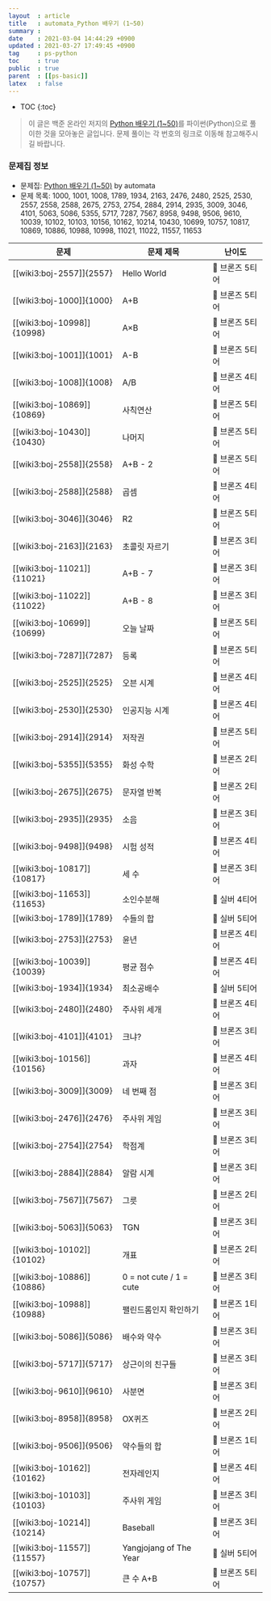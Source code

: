 ```yaml
---
layout  : article
title   : automata_Python 배우기 (1~50)
summary : 
date    : 2021-03-04 14:44:29 +0900
updated : 2021-03-27 17:49:45 +0900
tag     : ps-python
toc     : true
public  : true
parent  : [[ps-basic]]
latex   : false
---
```

* TOC
{:toc}

> 이 글은 백준 온라인 저지의 [Python 배우기 (1~50)](https://www.acmicpc.net/workbook/view/459)를 파이썬(Python)으로 풀이한 것을 모아놓은 글입니다. 문제 풀이는 각 번호의 링크로 이동해 참고해주시길 바랍니다.

### 문제집 정보

* 문제집: [Python 배우기 (1~50)](https://www.acmicpc.net/workbook/view/459) by automata
* 문제 목록:
1000, 1001, 1008, 1789, 1934, 2163, 2476, 2480, 2525, 2530, 2557, 2558, 2588, 2675, 2753, 2754, 2884, 2914, 2935, 3009, 3046, 4101, 5063, 5086, 5355, 5717, 7287, 7567, 8958, 9498, 9506, 9610, 10039, 10102, 10103, 10156, 10162, 10214, 10430, 10699, 10757, 10817, 10869, 10886, 10988, 10998, 11021, 11022, 11557, 11653

| 문제                       | 문제 제목               | 난이도 |
| -------------------------- | ----------------------- | --- |
| [[wiki3:boj-2557]]{2557}   | Hello World             | 🥉 브론즈 5티어 |
| [[wiki3:boj-1000]]{1000}   | A+B                     | 🥉 브론즈 5티어 |
| [[wiki3:boj-10998]]{10998} | A×B                     | 🥉 브론즈 5티어 |
| [[wiki3:boj-1001]]{1001}   | A-B                     | 🥉 브론즈 5티어 |
| [[wiki3:boj-1008]]{1008}   | A/B                     | 🥉 브론즈 4티어 |
| [[wiki3:boj-10869]]{10869} | 사칙연산                | 🥉 브론즈 5티어 |
| [[wiki3:boj-10430]]{10430} | 나머지                  | 🥉 브론즈 5티어 |
| [[wiki3:boj-2558]]{2558}   | A+B - 2                 | 🥉 브론즈 5티어 |
| [[wiki3:boj-2588]]{2588}   | 곱셈                    | 🥉 브론즈 4티어 |
| [[wiki3:boj-3046]]{3046}   | R2                      | 🥉 브론즈 5티어 |
| [[wiki3:boj-2163]]{2163}   | 초콜릿 자르기           | 🥉 브론즈 3티어 |
| [[wiki3:boj-11021]]{11021} | A+B - 7                 | 🥉 브론즈 3티어 |
| [[wiki3:boj-11022]]{11022} | A+B - 8                 | 🥉 브론즈 3티어 |
| [[wiki3:boj-10699]]{10699} | 오늘 날짜               | 🥉 브론즈 5티어 |
| [[wiki3:boj-7287]]{7287}   | 등록                    | 🥉 브론즈 5티어 |
| [[wiki3:boj-2525]]{2525}   | 오븐 시계               | 🥉 브론즈 4티어 |
| [[wiki3:boj-2530]]{2530}   | 인공지능 시계           | 🥉 브론즈 4티어 |
| [[wiki3:boj-2914]]{2914}   | 저작권                  | 🥉 브론즈 5티어 |
| [[wiki3:boj-5355]]{5355}   | 화성 수학               | 🥉 브론즈 2티어 |
| [[wiki3:boj-2675]]{2675}   | 문자열 반복             | 🥉 브론즈 2티어 |
| [[wiki3:boj-2935]]{2935}   | 소음                    | 🥉 브론즈 3티어 |
| [[wiki3:boj-9498]]{9498}   | 시험 성적               | 🥉 브론즈 4티어 |
| [[wiki3:boj-10817]]{10817} | 세 수                   | 🥉 브론즈 3티어 |
| [[wiki3:boj-11653]]{11653} | 소인수분해              | 🥈 실버 4티어 |
| [[wiki3:boj-1789]]{1789}   | 수들의 합               | 🥈 실버 5티어 |
| [[wiki3:boj-2753]]{2753}   | 윤년                    | 🥉 브론즈 4티어 |
| [[wiki3:boj-10039]]{10039} | 평균 점수               | 🥉 브론즈 4티어 |
| [[wiki3:boj-1934]]{1934}   | 최소공배수              | 🥈 실버 5티어 |
| [[wiki3:boj-2480]]{2480}   | 주사위 세개             | 🥉 브론즈 4티어 |
| [[wiki3:boj-4101]]{4101}   | 크냐?                   | 🥉 브론즈 3티어 |
| [[wiki3:boj-10156]]{10156} | 과자                    | 🥉 브론즈 4티어 |
| [[wiki3:boj-3009]]{3009}   | 네 번째 점              | 🥉 브론즈 3티어 |
| [[wiki3:boj-2476]]{2476}   | 주사위 게임             | 🥉 브론즈 3티어 |
| [[wiki3:boj-2754]]{2754}   | 학점계                  | 🥉 브론즈 3티어 |
| [[wiki3:boj-2884]]{2884}   | 알람 시계               | 🥉 브론즈 3티어 |
| [[wiki3:boj-7567]]{7567}   | 그릇                    | 🥉 브론즈 2티어 |
| [[wiki3:boj-5063]]{5063}   | TGN                     | 🥉 브론즈 3티어 |
| [[wiki3:boj-10102]]{10102} | 개표                    | 🥉 브론즈 2티어 |
| [[wiki3:boj-10886]]{10886} | 0 = not cute / 1 = cute | 🥉 브론즈 3티어 |
| [[wiki3:boj-10988]]{10988} | 팰린드롬인지 확인하기   | 🥉 브론즈 1티어 |
| [[wiki3:boj-5086]]{5086}   | 배수와 약수             | 🥉 브론즈 3티어 |
| [[wiki3:boj-5717]]{5717}   | 상근이의 친구들         | 🥉 브론즈 3티어 |
| [[wiki3:boj-9610]]{9610}   | 사분면                  | 🥉 브론즈 3티어 |
| [[wiki3:boj-8958]]{8958}   | OX퀴즈                  | 🥉 브론즈 2티어 |
| [[wiki3:boj-9506]]{9506}   | 약수들의 합             | 🥉 브론즈 1티어 |
| [[wiki3:boj-10162]]{10162} | 전자레인지              | 🥉 브론즈 4티어 |
| [[wiki3:boj-10103]]{10103} | 주사위 게임             | 🥉 브론즈 3티어 |
| [[wiki3:boj-10214]]{10214} | Baseball                | 🥉 브론즈 3티어 |
| [[wiki3:boj-11557]]{11557} | Yangjojang of The Year  | 🥈 실버 5티어 |
| [[wiki3:boj-10757]]{10757} | 큰 수 A+B               | 🥉 브론즈 5티어 |
